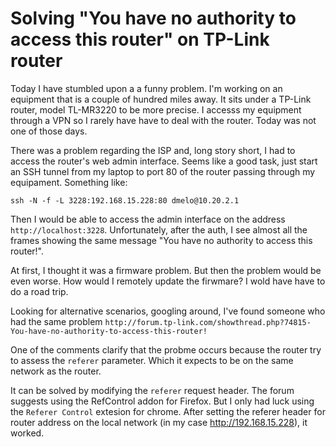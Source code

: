 

# Solving "You have no authority to access this router" on TP-Link router


Today I have stumbled upon a a funny problem. I'm working on an equipment that
is a couple of hundred miles away. It sits under a TP-Link router, model
TL-MR3220 to be more precise. I accesss my equipment through a VPN so I rarely
have have to deal with the router. Today was not one of those days.

There was a problem regarding the ISP and, long story short, I had to access
the router's web admin interface. Seems like a good task, just start an SSH
tunnel from my laptop to port 80 of the router passing through my equipament.
Something like:

    ssh -N -f -L 3228:192.168.15.228:80 dmelo@10.20.2.1

Then I would be able to access the admin interface on the address
`http://localhost:3228`. Unfortunately, after the auth, I see almost all the
frames showing the same message "You have no authority to access this router!".

At first, I thought it was a firmware problem. But then the problem would be
even worse. How would I remotely update the firwmare? I wold have have to do
a road trip.

Looking for alternative scenarios, googling around, I've found someone who had
the same problem `http://forum.tp-link.com/showthread.php?74815-You-have-no-authority-to-access-this-router!`

One of the comments clarify that the probme occurs because the router try to
assess the `referer` parameter. Which it expects to be on the same network as
the router.

It can be solved by modifying the `referer` request header. The forum suggests
using the RefControl addon for Firefox. But I only had luck using the `Referer
Control` extesion for chrome. After setting the referer header for router
address on the local network (in my case http://192.168.15.228), it worked.
